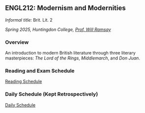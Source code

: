 ## ENGL212: Modernism and Modernities

*Informal title:* Brit. Lit. 2

*Spring 2025, Huntingdon College, [Prof. Will Ramsay](willramsay.github.io)*

### Overview

An introduction to modern British literature through three literary masterpieces: *The Lord of the Rings*, *Middlemarch*, and *Don Juan*. 

### Reading and Exam Schedule

[Reading Schedule](./engl212_schedule.pdf)

### Daily Schedule (Kept Retrospectively) 

[Daily Schedule](./daily_schedule_first_third.html) 
